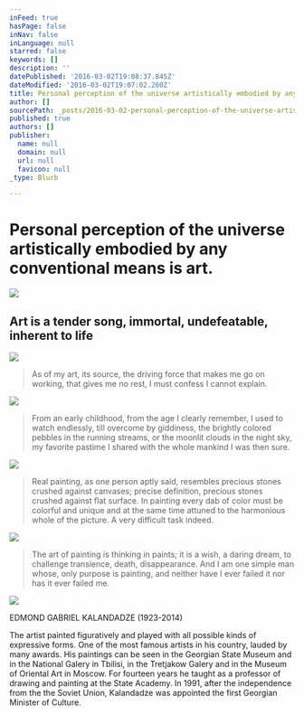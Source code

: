 ```yaml
---
inFeed: true
hasPage: false
inNav: false
inLanguage: null
starred: false
keywords: []
description: ''
datePublished: '2016-03-02T19:08:37.845Z'
dateModified: '2016-03-02T19:07:02.260Z'
title: Personal perception of the universe artistically embodied by any conventional means is art.
author: []
sourcePath: _posts/2016-03-02-personal-perception-of-the-universe-artistically-embodied-by.md
published: true
authors: []
publisher:
  name: null
  domain: null
  url: null
  favicon: null
_type: Blurb

---
```

# Personal perception of the universe artistically embodied by any conventional means is art.
![](https://the-grid-user-content.s3-us-west-2.amazonaws.com/466f1a1b-ba69-4be7-bb5b-ffe31c29e1e0.jpg)

## Art is a tender song, immortal, undefeatable, inherent to life
![](https://s3-us-west-2.amazonaws.com/the-grid-img/p/70c180de7c4608145638b3cc6f111d7b37045ce8.jpg)

> As of my art, its source, the driving force that makes me go on working, that gives me no rest, I must confess I cannot explain.

![](https://s3-us-west-2.amazonaws.com/the-grid-img/p/934e4a2cf5d8980f33b6d89f801a0c528106fbe2.jpg)

> From an early childhood, from the age I clearly remember, I used to watch endlessly, till overcome by giddiness, the brightly colored pebbles in the running streams, or the moonlit clouds in the night sky, my favorite pastime I shared with the whole mankind I was then sure.

![](https://s3-us-west-2.amazonaws.com/the-grid-img/p/a97cda1bc0b400ce919e605da982693837b8e946.jpg)

> Real painting, as one person aptly said, resembles precious stones crushed against canvases; precise definition, precious stones crushed against flat surface. In painting every dab of color must be colorful and unique and at the same time attuned to the harmonious whole of the picture. A very difficult task indeed.

![](https://s3-us-west-2.amazonaws.com/the-grid-img/p/dea1c1b1e29bcea2fe87d3c4b6f8853a2e72534d.jpg)

> The art of painting is thinking in paints; it is a wish, a daring dream, to challenge transience, death, disappearance. And I am one simple man whose, only purpose is painting, and neither have I ever failed it nor has it ever failed me.

![](https://s3-us-west-2.amazonaws.com/the-grid-img/p/e53933318c872c5fdecf68387a7f4a7c78b2638f.jpg)

EDMOND GABRIEL KALANDADZE (1923-2014)

The artist painted figuratively and played with all possible kinds of expressive forms. One of the most famous artists in his country, lauded by many awards. His paintings can be seen in the Georgian State Museum and in the National Galery in Tbilisi, in the Tretjakow Galery and in the Museum of Oriental Art in Moscow. For fourteen years he taught as a professor of drawing and painting at the State Academy. In 1991, after the independence from the the Soviet Union, Kalandadze was appointed the first Georgian Minister of Culture.